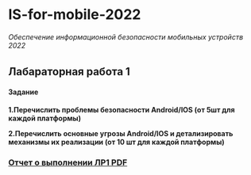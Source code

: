 # IS-for-mobile-2022
###### Обеспечение информационной безопасности мобильных устройств 2022 

## Лабараторная работа 1
#### Задание
__1.Перечислить проблемы безопасности Android/IOS (от 5шт для каждой платформы)__

__2.Перечислить основные угрозы Android/IOS и детализировать механизмы их реализации (от 10 шт для каждой платформы)__

### [Отчет о выполнении ЛР1 PDF](https://github.com/cyberknopa/IS-for-mobile-2022/blob/main/N33471_Гаврилова_ВВ_ЛР1.pdf)
